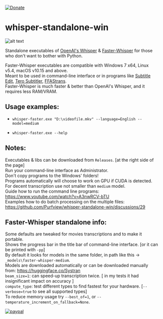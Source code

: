 [![Donate](https://img.shields.io/badge/Donate-PayPal-green.svg)](https://www.paypal.com/donate?hosted_button_id=JF5BEQE3YQGH2)   

# whisper-standalone-win

![alt text](https://i.imgur.com/DYVm3u6.png)

Standalone executables of [OpenAI's Whisper](https://github.com/openai/whisper) & [Faster-Whisper](https://github.com/guillaumekln/faster-whisper) for those who don't want to bother with Python.

Faster-Whisper executables are compatible with Windows 7 x64, Linux v5.4, macOS v10.15 and above.    
Meant to be used in command-line interface or in programs like [Subtitle Edit](https://github.com/SubtitleEdit/subtitleedit), [Tero Subtitler](https://github.com/URUWorks/TeroSubtitler), [FFAStrans](https://ffastrans.com/wp/).     
Faster-Whisper is much faster & better than OpenAI's Whisper, and it requires less RAM/VRAM.

## Usage examples:
* `whisper-faster.exe "D:\videofile.mkv" --language=English --model=medium`   

* `whisper-faster.exe --help`

## Notes:

Executables & libs can be downloaded from `Releases`. [at the right side of the page]   
Run your command-line interface as Administrator.   
Don't copy programs to the Windows' folders!    
Programs automatically will choose to work on GPU if CUDA is detected.   
For decent transcription use not smaller than `medium` model.   
Guide how to run the command line programs: https://www.youtube.com/watch?v=A3nwRCV-bTU   
Examples how to do batch processing on the multiple files: https://github.com/Purfview/whisper-standalone-win/discussions/29   
   
   
## Faster-Whisper standalone info:

Some defaults are tweaked for movies transcriptions and to make it portable.   
Shows the progress bar in the title bar of command-line interface. [or it can be printed with `-pp`]   
By default it looks for models in the same folder, in path like this -> `_models\faster-whisper-medium`.   
Models are downloaded automatically or can be downloaded manually from: https://huggingface.co/Systran        
`beam_size=1`: can speed-up transcription twice. [ in my tests it had insignificant impact on accuracy ]     
`compute_type`: test different types to find fastest for your hardware. [`--verbose=true` to see all supported types]    
To reduce memory usage try `--best_of=1`, or `--temperature_increment_on_fallback=None`.   

[![paypal](https://www.paypalobjects.com/en_US/i/btn/btn_donateCC_LG.gif)](https://www.paypal.com/donate?hosted_button_id=JF5BEQE3YQGH2)


